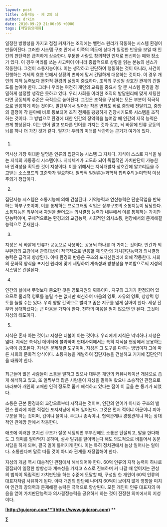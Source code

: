 ```yaml
---
layout: post
title: 소통지능 - 제 2의 뇌
author: drkim
date: 2010-09-29 21:06:05 +0900
tags: [깨달음의대화]
---
```


  





  일정한 방향성을 가지고 점점 커져가는 조직에는 밸런스 원리가 작동하는 시스템 환경이 만들어진다. 그러한 시스템 구조 안에서 이쪽의 의도에 상대가 일정한 반응을 보일 때 인간의 판단력은 급격하게 상승한다. 우둔한 사람도 창의적인 인재로 변신하는 때와 장소가 있다. 이 경우 머리를 쓰는 사고력이 아니라 종합적으로 상황을 읽는 본능의 센스가 작동한다. 그것이 소통지능이다. 이는 생각하고 판단하여 행동하는 것이 아니라, 사건이 진행하는 기세의 흐름 안에서 상황의 변화에 맞서 긴밀하게 대응하는 것이다. 이 경우 개인의 지적 능력보다 문화적 환경의 설정이 중요하다. 조직의 구성원 상호간 관계의 긴밀도를 높여야 한다. 그러나 우리는 여전히 개인의 교육을 중요시 할 뿐 시스템 환경을 정밀하게 설정할 생각은 못하고 있다. 우리 사회를 이러한 조직의 발달원리에 맞게 세팅한다면 공동체의 수준은 극적으로 높아진다. 그것은 조직을 구성하는 모든 부분이 적극적으로 반응하게 하는 것이다. 말단부에서 일어난 작은 변화도 바로 중앙에 전달되고, 중앙의 결정이 각 분야에 바로 통보되어 조직 전체를 팽팽하게 긴장시키도록 시스템을 조직하는 것이다. 그 방법으로 환경에 대한 인간의 장악력을 높여갈 때 인간의 지적 능력은 크게 향상된다. 이는 언어 말고 또다른 언어를 가지는 것과 같고, 뇌 바깥에 인류 공동의 뇌를 하나 더 가진 것과 같다. 필자가 우리의 미래를 낙관하는 근거가 여기에 있다.






  ###



  


  


  1. 



  역사상 가장 위대한 발명은 인류의 집단지능 시스템 그 자체다. 지식이 스스로 지식을 낳는 지식의 자동증식 시스템이다. 지식체계가 고도화 되어 독립적인 가치판단이 가능한 바 인격성을 획득한 것이 지성이다. 이를 위해서는 지식개발자 상호간에 알고리듬을 주고받는 소스코드의 표준화가 필요하다. 철학적 일원론≫과학적 합리주의≫미학적 이상주의가 정답이다.



  


  


  2.



  집단지능 시스템은 소통지능에 의해 건설된다. 기억능력과 연산능력은 단순작업을 반복하는 하부구조이며, 이를 통제하는 프로그래밍 작업은 상부구조의 소통지능이 담당한다. 소통지능은 외부에서 자원을 끌어오는 의사결정 능력과 내부에서 이를 통제하는 가치판단능력이며, 구체적으로는 환경과의 교감능력, 사회적인 의사소통, 현장에서의 문제해결능력으로 존재한다.



  


  


  3.



  지성은 뇌 바깥에 인류가 공동으로 사용하는 공용뇌 하나를 더 가지는 것이다. 인간과 외부환경의 교감에서 관측대상이 적극적으로 반응할 때 인간의 가치판단능력과 의사결정능력은 급격히 향상된다. 이때 환경의 반응은 구조의 포지션원리에 의해 작동한다. 사회의 문화적 양식을 포지션 원리에 맞게 세팅하여 계속성과 방향성을 부여함으로써 지성의 시스템은 건설된다.



  


  


  4. 



  인간의 삶에서 무엇보다 중요한 것은 영토자원의 획득이다. 지구의 크기가 한정되어 있으므로 물리적 영토를 늘릴 수는 없지만 혁신하여 마음의 영토, 자유의 영토, 상상력 영토를 늘릴 수는 있다. 우리 양팔 간격으로 벌리고 좁은 지구를 넓게 살아야 한다. 세상 전부와 상대하겠다는 큰 마음을 가져야 한다. 천하의 마음을 얻지 않으면 안 된다. 그것이 지성의 태도이다.



  


  


  5. 



  지식은 혼자 아는 것이고 지성은 더불어 아는 것이다. 우리에게 지식은 넉넉하나 지성은 엷다. 지식은 축적된 데이터에 불과하며 현대사회에서는 특히 지식을 현장에서 운용하는 능력이 강조된다. 지식은 문제해결 도구이며, 지성은 그 도구를 다루는 방법이자 그에 따른 사회의 문화적 양식이다. 소통지능을 계발하여 집단지능을 건설하고 거기에 집단인격을 태워야 한다.



  


  ###



  


  최근들어 많은 사람들이 소통을 말하고 있으나 대부분 개인의 커뮤니케이션 개념으로 좁게 해석하고 있고, 또 일찍부터 많은 사람들이 지성을 말하여 왔으나 소승적인 관점으로 바라보아 개인의 고매한 인격 정도로 좁게 해석하고 있다는 점이 이 글을 쓴 동기가 되었다.



  소통은 근본 환경과의 교감으로부터 시작되는 것이며, 인간의 언어가 아니라 구조의 밸런스 원리에 따른 적절한 포지셔닝에 의해 일어난다. 그것은 먼저 적이냐 아군이냐 피아구분을 하는 것이며, 갑이냐 을이냐, 주도냐 종속이냐, 협력관계냐 경쟁관계냐 하는 상대적인 관계망 안에서 작동한다.



  애초에 이러한 포지션 구조가 잘못 세팅되면 부부간에도 소통은 단절되고, 말을 한다해도 그 의미를 알아먹지 못하며, 설사 말귀를 알아먹는다 해도 의도적으로 비틀어서 동문서답을 하게 되며, 결국 일이 틀어지게 한다. 이는 특히 정치권에서 늘상 일어나는 일이다. 소통한다며 말로 떠들 것이 아니라 관계를 재정립해야 한다.



  지성의 개념 역시 대승적인 관점에서 해석되어야 한다. 60억 인류의 지적 능력이 하나로 결집되어 일정한 방향성과 계속성을 가지고 스스로 진보하며 커 나갈 때 얻어지는 관성의 법칙이 독립적인 가치판단을 하는 수준에 도달할 때, 구성원 한 개인이 60억 인류의 대표자처럼 사유하게 된다. 이때 개인의 판단에 나머지 60억이 보이지 않게 영향을 미치며 인간의 창의력과 문제해결 능력은 극적으로 향상된다. 모든 개인이 인류 대표자의 마음을 얻어 가치판단능력과 의사결정능력을 공유하게 하는 것이 진정한 의미에서의 지성이다.



  









[**http://gujoron.com**](http://www.gujoron.com)** 
**

**∑**